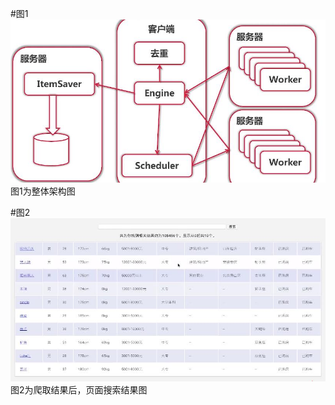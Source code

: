 #图1
![Image text](https://github.com/hellochengxuyuan/photo/blob/master/3.jpg)
图1为整体架构图


#图2
![Image text](https://github.com/hellochengxuyuan/photo/blob/master/3-2.jpg)
图2为爬取结果后，页面搜索结果图

